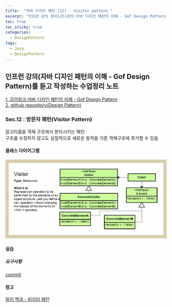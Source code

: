 ```yaml
---
title:  "자바 디자인 패턴 (12) - Visitor pattern "
excerpt: "인프런 강의 정리노트(강의:자바 디자인 패턴의 이해 - Gof Design Pattern)"
toc: true
toc_sticky: true
categories:
  - DesignPattern
tags:
  - Java
  - DesignPattern
---
```

## 인프런 강의(자바 디자인 패턴의 이해 - Gof Design Pattern)를 듣고 작성하는 수업정리 노트  
[1. 강의링크:자바 디자인 패턴의 이해 - Gof Design Pattern](https://www.inflearn.com/course/%EC%9E%90%EB%B0%94-%EB%94%94%EC%9E%90%EC%9D%B8-%ED%8C%A8%ED%84%B4)  
[2. github repository(Design Pattern)](https://github.com/hongjuzzang/DesignPattern)  


### Sec.12 : 방문자 패턴(Visitor Pattern)  
알고리즘을 객체 구조에서 분리시키는 패턴  
구조를 수정하지 않고도 실질적으로 새로운 동작을 기존 객체구조에 추가할 수 있음  


#### 클래스 다이어그램  
![img](/assets/images/post/200723-vtpt.jpg)  


#### 실습  
##### 요구사항  
[commit](https://github.com/hongjuzzang/DesignPattern/commit/2abb7c07c7652f4360cab6c3265e3183aaf80d07)  

#### 참고  
[위키 백과 - 비지터 패턴](https://ko.wikipedia.org/wiki/%EB%B9%84%EC%A7%80%ED%84%B0_%ED%8C%A8%ED%84%B4)  